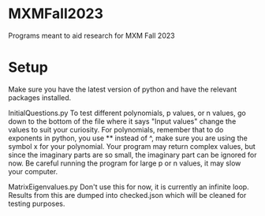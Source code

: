 # MXMFall2023
Programs meant to aid research for MXM Fall 2023

# Setup
Make sure you have the latest version of python and have the relevant packages installed.

InitialQuestions.py
To test different polynomials, p values, or n values, go down to the bottom of the file where it says "Input values" change the values to suit your curiosity.
For polynomials, remember that to do exponents in python, you use ** instead of ^, make sure you are using the symbol x for your polynomial. 
Your program may return complex values, but since the imaginary parts are so small, the imaginary part can be ignored for now.
Be careful running the program for large p or n values, it may slow your computer.

MatrixEigenvalues.py
Don't use this for now, it is currently an infinite loop. Results from this are dumped into checked.json which will be cleaned for testing purposes.

 
